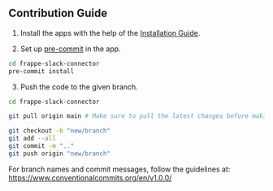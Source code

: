 ## Contribution Guide

1. Install the apps with the help of the [Installation Guide](#installation).

2. Set up [pre-commit](https://pre-commit.com/) in the app.

```bash
cd frappe-slack-connector
pre-commit install
```

3. Push the code to the given branch.

```bash
cd frappe-slack-connector

git pull origin main # Make sure to pull the latest changes before making the PR

git checkout -b "new/branch"
git add --all
git commit -m ".."
git push origin "new/branch"
```

For branch names and commit messages, follow the guidelines at: https://www.conventionalcommits.org/en/v1.0.0/
